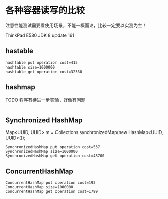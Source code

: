 # 各种容器读写的比较

注意性能测试需要看使用场景，不能一概而论，比较一定要以实测为主！

ThinkPad E580
JDK 8 update 161

## hastable   

```
hashtable put operation cost=415
hashtable size=1000000
hashtable get operation cost=32530
```

## hashmap  
TODO 程序有待进一步实验，好像有问题  

```

```

## Synchronized HashMap

Map<UUID, UUID> m = Collections.synchronizedMap(new HashMap<UUID, UUID>());

```
SynchronizedHashMap put operation cost=537
SynchronizedHashMap size=1000000
SynchronizedHashMap get operation cost=48700
```

## ConcurrentHashMap  


```
ConcurrentHashMap put operation cost=193
ConcurrentHashMap size=1000000
ConcurrentHashMap get operation cost=1799
```